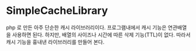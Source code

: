 # SimpleCacheLibrary

php 로 만든 아주 단순한 캐시 라이브러리이다. 프로그램내에서 캐시 기능은 연관배열을 사용하면 된다.
하지만, 배열의 사이즈나 시간에 따른 삭제 기능(TTL)이 없다. 따라서 캐시 기능을 흉내낸 라이브러리를
만들어 본다.


